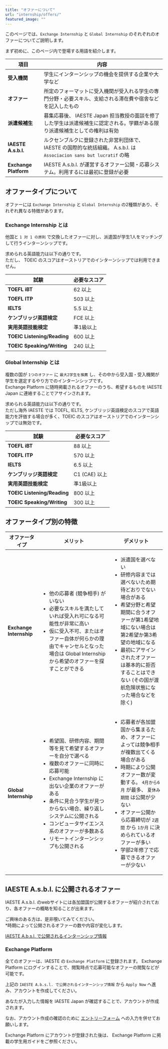 ```yaml
---
title: "オファーについて"
url: "internship/offers/"
featured_image: ""
---
```

このページでは、`Exchange Internship` と `Global Internship` のそれぞれのオファーについてご説明します。

まず初めに、このページ内で登場する用語を紹介します。

| 項目                    | 内容   |
| ---------------------- | ----- |
| **受入機関**            | 学生にインターンシップの機会を提供する企業や大学など |
| **オファー**             | 所定のフォーマットに受入機関が受入れる学生の専門分野・必要スキル、支給される滞在費や宿舎などを記入したもの |
| **派遣候補生**          | 募集応募後、 IAESTE Japan 担当教授の面談を修了した学生は派遣候補生に認定される。学籍がある限り派遣候補生としての権利は有効 |
| **IAESTE A.s.b.l.**   | ルクセンブルクに登録された非営利団体で、 IAESTE の国際的な統括組織。 A.s.b.l. は `Associacion sans but lucratif` の略 |
| **Exchange Platform** | IAESTE A.s.b.l. が運営するオファー公開・応募システム。利用するには最初に登録が必要 |

## オファータイプについて

オファーには `Exchange Internship` と `Global Internship` の2種類があり、それぞれ異なる特徴があります。

### Exchange Internship とは

他国と `1 対 1 の原則` で交換したオファーに対し、派遣国が学生1人をマッチングして行うインターンシップです。

求められる英語能力は以下の通りです。<br>
ただし、 TOEIC のスコアはオーストリアでのインターンシップでは利用できません。

| 試験 | 必要なスコア |
| --- | ----- |
| **TOEFL iBT** | 62 以上  |
| **TOEFL ITP** | 503 以上 |
| **IELTS**     | 5.5 以上 |
| **ケンブリッジ英語検定** | FCE 以上 |
| **実用英語技能検定** | 準1級以上 |
| **TOEIC Listening/Reading** | 600 以上 |
| **TOEIC Speaking/Writing** | 240 以上 |

### Global Internship とは

複数の国が `1つのオファー` に `最大2学生を推薦` し、その中から受入国・受入機関が学生を選定するやり方でのインターンシップです。<br>
Exchange Platform に随時掲載されるオファーのうち、希望するものを IAESTE Japan に連絡することでアサインされます。

求められる英語能力は以下の通りです。<br>
ただし海外 IAESTE では TOEFL, IELTS, ケンブリッジ英語検定のスコアで英語能力を評価する場合が多く、TOEIC のスコアはオーストリアでのインターンシップでは無効です。

| 試験 | 必要なスコア |
| --- | ----- |
| **TOEFL iBT** | 88 以上  |
| **TOEFL ITP** | 570 以上 |
| **IELTS**     | 6.5 以上 |
| **ケンブリッジ英語検定** | C1 (CAE) 以上 |
| **実用英語技能検定** | 準1級以上 |
| **TOEIC Listening/Reading** | 800 以上 |
| **TOEIC Speaking/Writing** | 300 以上 |

## オファータイプ別の特徴

| オファータイプ | メリット | デメリット |
| ---------- | ----- | ------ |
| **Exchange Internship** | <ul><li>他の応募者 (競争相手) がいない</li><li>必要なスキルを満たしていれば受入れ可になる可能性が非常に高い</li><li>仮に受入不可、またはオファー自体が何らかの理由でキャンセルとなった場合は Global Internship から希望のオファーを探すことができる</li> | <ul><li>派遣国を選べない</li><li>研修内容までは選べないため期待どおりでない場合がある</li><li>希望分野と希望期間に合うオファーが第1希望地域にない場合は第2希望か第3希望の地域になる</li><li>最初にアサインされたオファーは基本的に拒否することはできない (その国が渡航危険状態になった場合などを除く)</li></ul> |
| **Global Internship**   | <ul><li>希望国、研修内容、期間等を見て希望するオファーを自分で選べる</li><li>複数のオファーに同時に応募可能</li><li>Exchange Internship に出ない企業のオファーがある</li><li>条件に見合う学生が見つからない場合、繰り返しシステムに公開される</li><li>コンピュータサイエンス系のオファーが多数ある</li><li>リモートインターンシップも公開される</li></ul> | <ul><li>応募者が各加盟国から集まるため、オファーによっては競争相手が複数出てくる場合がある</li><li>時期により公開オファー数が変動する。 `4月から6月` が最多、 `夏休み期間` は公開が少ない</li><li>オファー公開から応募締切が `2週間` から `1か月` に決められているオファーが多い</li><li>学部2年修了で応募できるオファーが少ない</li></ul> |

## IAESTE A.s.b.l. に公開されるオファー

IAESTE A.s.b.l. のwebサイトには各加盟国が公開するオファーが紹介されており、各オファーの概略を知ることが出来ます。

ご興味のある方は、是非覗いてみてください。<br>
*時期によって公開されるオファーの数や内容が変化します。

[IAESTE A.b.s.l. で公開されるインターンシップ情報](https://iaeste.org/internships/)

### Exchange Platform

全てのオファーは、IAESTE の `Exchange Platform` に登録されます。 Exchange Platform にログインすることで、閲覧時点で応募可能なオファーの閲覧などが可能です。

上記の `IAESTE A.b.s.l. で公開されるインターンシップ情報` から `Apply Now` へ進み、アカウントを作成してください。

あなたが入力した情報を IAESTE Japan が確認することで、アカウントが作成されます。

なお、アカウント作成の確認のために [エントリーフォーム](required-docs.md) への入力を併せてお願いします。

Exchange Platform にアカウントが登録された後は、 Exchange Platform に掲載の学生用ガイドをご参照ください。
